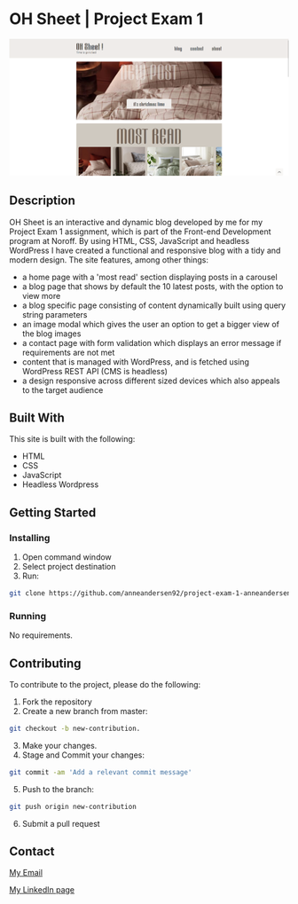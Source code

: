 # OH Sheet | Project Exam 1

![image](resources/images/ohsheet.png)

## Description

OH Sheet is an interactive and dynamic blog developed by me for my Project Exam 1 assignment, which is part of the Front-end Development program at Noroff. By using HTML, CSS, JavaScript and headless WordPress I have created a functional and responsive blog with a tidy and modern design. The site features, among other things:

- a home page with a 'most read' section displaying posts in a carousel
- a blog page that shows by default the 10 latest posts, with the option to view more
- a blog specific page consisting of content dynamically built using query string parameters
- an image modal which gives the user an option to get a bigger view of the blog images
- a contact page with form validation which displays an error message if requirements are not met
- content that is managed with WordPress, and is fetched using WordPress REST API (CMS is headless)
- a design responsive across different sized devices which also appeals to the target audience

## Built With

This site is built with the following:

- HTML
- CSS
- JavaScript
- Headless Wordpress

## Getting Started

### Installing

1. Open command window
2. Select project destination
3. Run:

```bash
git clone https://github.com/anneandersen92/project-exam-1-anneandersen92.git
```

### Running

No requirements.

## Contributing
To contribute to the project, please do the following:

1. Fork the repository
2. Create a new branch from master:
```bash
git checkout -b new-contribution.
```
3. Make your changes.
4. Stage and Commit your changes:
```bash
git commit -am 'Add a relevant commit message'
```
5. Push to the branch:
```bash
git push origin new-contribution
```
6. Submit a pull request

## Contact

[My Email](mailto:anne_92@live.no?subject=OH%20Sheet%20inquiry)

[My LinkedIn page](https://www.linkedin.com/in/anne-andersen-7ba49b58)

